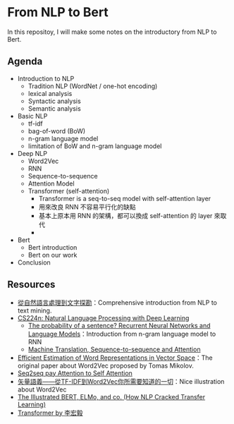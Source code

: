 # From NLP to Bert

In this repositoy, I will make some notes on the introductory from NLP to Bert.

## Agenda

- Introduction to NLP
  - Tradition NLP (WordNet / one-hot encoding)
  - lexical analysis
  - Syntactic analysis
  - Semantic analysis
- Basic NLP
  - tf-idf
  - bag-of-word (BoW)
  - n-gram language model
  - limitation of BoW and n-gram language model
- Deep NLP
  - Word2Vec
  - RNN
  - Sequence-to-sequence
  - Attention Model
  - Transformer (self-attention)
    - Transformer is a seq-to-seq model with self-attention layer
    - 用來改良 RNN 不容易平行化的缺點
    - 基本上原本用 RNN 的架構，都可以換成 self-attention 的 layer 來取代
    - 
- Bert
  - Bert introduction
  - Bert on our work
- Conclusion


## Resources
- [從自然語言處理到文字探勘](https://www.slideshare.net/YiShinChen1/ss-104503736)：Comprehensive introduction from NLP to text mining.
- [CS224n: Natural Language Processing with Deep Learning](http://web.stanford.edu/class/cs224n/)
  - [The probability of a sentence? Recurrent Neural Networks and Language Models](http://web.stanford.edu/class/cs224n/slides/cs224n-2019-lecture06-rnnlm.pdf)：Introduction from n-gram language model to RNN
  - [Machine Translation, Sequence-to-sequence and Attention](http://web.stanford.edu/class/cs224n/slides/cs224n-2019-lecture08-nmt.pdf)
- [Efficient Estimation of Word Representations in Vector Space](https://arxiv.org/pdf/1301.3781.pdf)：The original paper about Word2Vec proposed by Tomas Mikolov. 
- [Seq2seq pay Attention to Self Attention](https://medium.com/@bgg/seq2seq-pay-attention-to-self-attention-part-1-%E4%B8%AD%E6%96%87%E7%89%88-2714bbd92727)
- [矢量語義——從TF-IDF到Word2Vec你所需要知道的一切](https://blog.csdn.net/stupid_3/article/details/83184807)：Nice illustration about Word2Vec
- [The Illustrated BERT, ELMo, and co. (How NLP Cracked Transfer Learning)](http://jalammar.github.io/illustrated-bert/)
- [Transformer by 李宏毅](https://www.youtube.com/watch?v=ugWDIIOHtPA)
